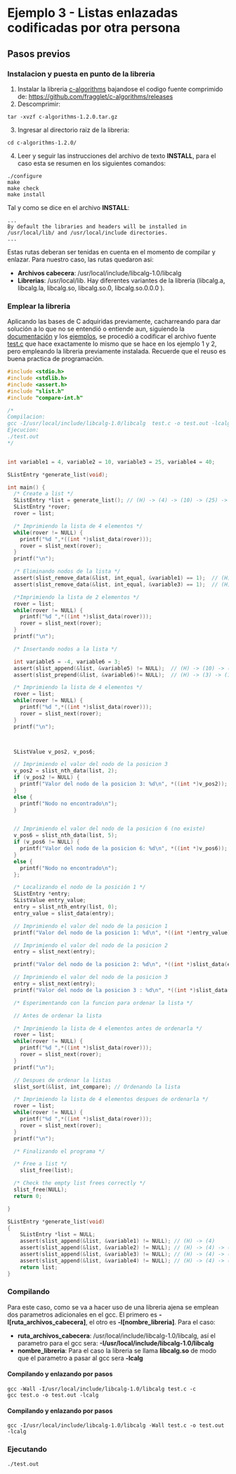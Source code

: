 # Ejemplo 3 - Listas enlazadas codificadas por otra persona

## Pasos previos ##

### Instalacion y puesta en punto de la libreria ###

1. Instalar la libreria [c-algorithms](https://fragglet.github.io/c/) bajandose el codigo fuente comprimido de: https://github.com/fragglet/c-algorithms/releases
2. Descomprimir:

```
tar -xvzf c-algorithms-1.2.0.tar.gz
```

3. Ingresar al directorio raiz de la libreria:

```
cd c-algorithms-1.2.0/
```

4. Leer y seguir las instrucciones del archivo de texto **INSTALL**, para el caso esta se resumen en los siguientes comandos:

```
./configure
make
make check
make install
```

Tal y como se dice en el archivo **INSTALL**: 

```
...
By default the libraries and headers will be installed in /usr/local/lib/ and /usr/local/include directories.
...

```

Estas rutas deberan ser tenidas en cuenta en el momento de compilar y enlazar. Para nuestro caso, las rutas quedaron asi:
* **Archivos cabecera**: /usr/local/include/libcalg-1.0/libcalg
* **Librerias**: /usr/local/lib. Hay diferentes variantes de la libreria (libcalg.a, libcalg.la, libcalg.so, libcalg.so.0, libcalg.so.0.0.0
).


### Emplear la libreria ###

Aplicando las bases de C adquiridas previamente, cacharreando para dar solución a lo que no se entendió o entiende aun, siguiendo la [documentación](https://fragglet.github.io/c-algorithms/doc/) y los [ejemplos](), se procedió a codificar el archivo fuente [test.c](test.c) que hace exactamente lo mismo que se hace en los ejemplo 1 y 2, pero empleando la libreria previamente instalada. Recuerde que el reuso es buena practica de programación. 

```C
#include <stdio.h>
#include <stdlib.h>
#include <assert.h>
#include "slist.h"
#include "compare-int.h"

/*
Compilacion:
gcc -I/usr/local/include/libcalg-1.0/libcalg  test.c -o test.out -lcalg
Ejecucion:
./test.out
*/


int variable1 = 4, variable2 = 10, variable3 = 25, variable4 = 40;

SListEntry *generate_list(void);

int main() {
  /* Create a list */
  SListEntry *list = generate_list(); // (H) -> (4) -> (10) -> (25) -> (40)
  SListEntry *rover;
  rover = list;

  /* Imprimiendo la lista de 4 elementos */
  while(rover != NULL) {
    printf("%d ",*((int *)slist_data(rover)));
    rover = slist_next(rover);
  }
  printf("\n");

  /* Eliminando nodos de la lista */
  assert(slist_remove_data(&list, int_equal, &variable1) == 1);  // (H) -> (10) -> (25) -> (40)
  assert(slist_remove_data(&list, int_equal, &variable3) == 1);  // (H) -> (10) -> (40)

  /*Imprimiendo la lista de 2 elementos */
  rover = list;
  while(rover != NULL) {
    printf("%d ",*((int *)slist_data(rover)));
    rover = slist_next(rover);
  }
  printf("\n");

  /* Insertando nodos a la lista */

  int variable5 = -4, variable6 = 3;
  assert(slist_append(&list, &variable5) != NULL);  // (H) -> (10) -> (40) -> (-4)
  assert(slist_prepend(&list, &variable6)!= NULL);  // (H) -> (3) -> (10) -> (40) -> (-4)

  /* Imprimiendo la lista de 4 elementos */
  rover = list;
  while(rover != NULL) {
    printf("%d ",*((int *)slist_data(rover)));
    rover = slist_next(rover);
  }
  printf("\n");



  SListValue v_pos2, v_pos6;

  // Imprimiendo el valor del nodo de la posicion 3
  v_pos2 = slist_nth_data(list, 2);
  if (v_pos2 != NULL) {
    printf("Valor del nodo de la posicion 3: %d\n", *((int *)v_pos2));
  }
  else {
    printf("Nodo no encontrado\n");
  }


  // Imprimiendo el valor del nodo de la posicion 6 (no existe)
  v_pos6 = slist_nth_data(list, 5);
  if (v_pos6 != NULL) {
    printf("Valor del nodo de la posicion 6: %d\n", *((int *)v_pos6));
  }
  else {
    printf("Nodo no encontrado\n");
  };

  /* Localizando el nodo de la posición 1 */
  SListEntry *entry;
  SListValue entry_value;
  entry = slist_nth_entry(list, 0);
  entry_value = slist_data(entry);

  // Imprimiendo el valor del nodo de la posicion 1
  printf("Valor del nodo de la posicion 1: %d\n", *((int *)entry_value));

  // Imprimiendo el valor del nodo de la posicion 2
  entry = slist_next(entry);

  printf("Valor del nodo de la posicion 2: %d\n", *((int *)slist_data(entry)));

  // Imprimiendo el valor del nodo de la posicion 3
  entry = slist_next(entry);
  printf("Valor del nodo de la posicion 3 : %d\n", *((int *)slist_data(entry)));

  /* Esperimentando con la funcion para ordenar la lista */

  // Antes de ordenar la lista

  /* Imprimiendo la lista de 4 elementos antes de ordenarla */
  rover = list;
  while(rover != NULL) {
    printf("%d ",*((int *)slist_data(rover)));
    rover = slist_next(rover);
  }
  printf("\n");

  // Despues de ordenar la listas
  slist_sort(&list, int_compare); // Ordenando la lista

  /* Imprimiendo la lista de 4 elementos despues de ordenarla */
  rover = list;
  while(rover != NULL) {
    printf("%d ",*((int *)slist_data(rover)));
    rover = slist_next(rover);
  }
  printf("\n");

  /* Finalizando el programa */

  /* Free a list */
	slist_free(list);

  /* Check the empty list frees correctly */
  slist_free(NULL);
  return 0;

}

SListEntry *generate_list(void)
{
	SListEntry *list = NULL;
	assert(slist_append(&list, &variable1) != NULL); // (H) -> (4)
	assert(slist_append(&list, &variable2) != NULL); // (H) -> (4) -> (10)
	assert(slist_append(&list, &variable3) != NULL); // (H) -> (4) -> (10) -> (25)
	assert(slist_append(&list, &variable4) != NULL); // (H) -> (4) -> (10) -> (25) -> (40)
	return list;
}
```

### Compilando ###

Para este caso, como se va a hacer uso de una libreria ajena se emplean dos parametros adicionales en el gcc. El primero es **-I[ruta_archivos_cabecera]**, el otro es **-l[nombre_libreria]**. Para el caso:
* **ruta_archivos_cabecera**: /usr/local/include/libcalg-1.0/libcalg, así el parametro para el gcc sera: **-I/usr/local/include/libcalg-1.0/libcalg**
* **nombre_libreria**: Para el caso la libreria se llama **libcalg.so** de modo que el parametro a pasar al gcc sera **-lcalg**


#### Compilando y enlazando por pasos ####

```
gcc -Wall -I/usr/local/include/libcalg-1.0/libcalg test.c -c 
gcc test.o -o test.out -lcalg
```


#### Compilando y enlazando por pasos ####

```
gcc -I/usr/local/include/libcalg-1.0/libcalg -Wall test.c -o test.out -lcalg
```

### Ejecutando ###

```
./test.out
```
